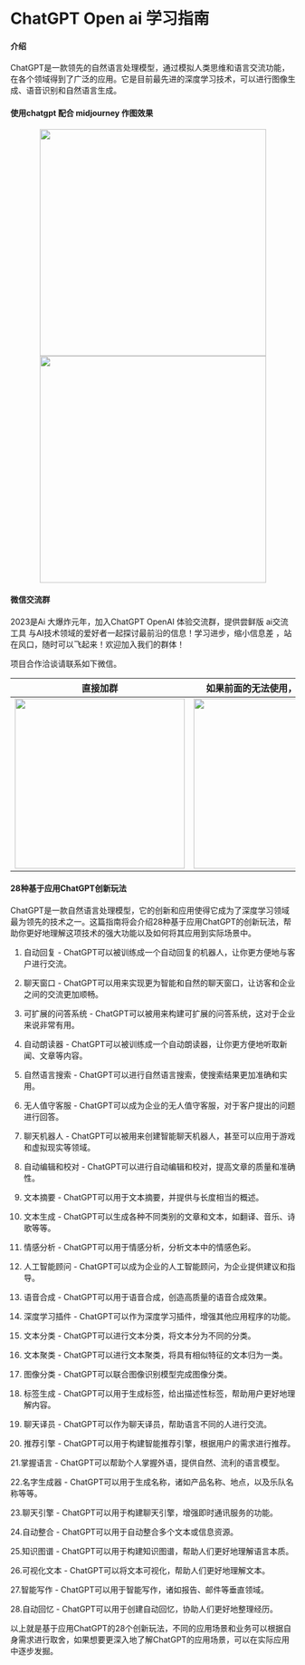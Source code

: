 # ChatGPT Open ai  学习指南

#### 介绍
ChatGPT是一款领先的自然语言处理模型，通过模拟人类思维和语言交流功能，在各个领域得到了广泛的应用。它是目前最先进的深度学习技术，可以进行图像生成、语音识别和自然语言生成。

#### 使用chatgpt 配合 midjourney 作图效果
<div align=center>
<img src="http://img.myai.ren/1.png" width="400"/> 
<img src="http://img.myai.ren/2.png" width="400"/> 
</div>


#### 微信交流群

2023是Ai 大爆炸元年，加入ChatGPT OpenAI 体验交流群，提供尝鲜版 ai交流工具 与AI技术领域的爱好者一起探讨最前沿的信息！学习进步，缩小信息差
，站在风口，随时可以飞起来！欢迎加入我们的群体！

项目合作洽谈请联系如下微信。


|                    直接加群                     |               如果前面的无法使用，加我拉你入群               | 
| :----------------------------------------------------------: | :----------------------------------------------------------: 
| <img src="http://img.myai.ren/55.jpg" width="300"/> | <img src="http://img.myai.ren/gr.jpg" width="300"/> | 
  
 

#### 28种基于应用ChatGPT创新玩法

ChatGPT是一款自然语言处理模型，它的创新和应用使得它成为了深度学习领域最为领先的技术之一。这篇指南将会介绍28种基于应用ChatGPT的创新玩法，帮助你更好地理解这项技术的强大功能以及如何将其应用到实际场景中。

1. 自动回复 - ChatGPT可以被训练成一个自动回复的机器人，让你更方便地与客户进行交流。

2. 聊天窗口 - ChatGPT可以用来实现更为智能和自然的聊天窗口，让访客和企业之间的交流更加顺畅。

3. 可扩展的问答系统 - ChatGPT可以被用来构建可扩展的问答系统，这对于企业来说非常有用。

4. 自动朗读器 - ChatGPT可以被训练成一个自动朗读器，让你更方便地听取新闻、文章等内容。

5. 自然语言搜索 - ChatGPT可以进行自然语言搜索，使搜索结果更加准确和实用。

6. 无人值守客服 - ChatGPT可以成为企业的无人值守客服，对于客户提出的问题进行回答。

7. 聊天机器人 - ChatGPT可以被用来创建智能聊天机器人，甚至可以应用于游戏和虚拟现实等领域。

8. 自动编辑和校对 - ChatGPT可以进行自动编辑和校对，提高文章的质量和准确性。

9. 文本摘要 - ChatGPT可以用于文本摘要，并提供与长度相当的概述。

10. 文本生成 - ChatGPT可以生成各种不同类别的文章和文本，如翻译、音乐、诗歌等等。

11. 情感分析 - ChatGPT可以用于情感分析，分析文本中的情感色彩。

12. 人工智能顾问 - ChatGPT可以成为企业的人工智能顾问，为企业提供建议和指导。

13. 语音合成 - ChatGPT可以用于语音合成，创造高质量的语音合成效果。

14. 深度学习插件 - ChatGPT可以作为深度学习插件，增强其他应用程序的功能。

15. 文本分类 - ChatGPT可以进行文本分类，将文本分为不同的分类。

16. 文本聚类 - ChatGPT可以进行文本聚类，将具有相似特征的文本归为一类。

17. 图像分类 - ChatGPT可以联合图像识别模型完成图像分类。

18. 标签生成 - ChatGPT可以用于生成标签，给出描述性标签，帮助用户更好地理解内容。

19. 聊天译员 - ChatGPT可以作为聊天译员，帮助语言不同的人进行交流。

20. 推荐引擎 - ChatGPT可以用于构建智能推荐引擎，根据用户的需求进行推荐。

21.掌握语言 - ChatGPT可以帮助个人掌握外语，提供自然、流利的语言模型。

22.名字生成器 - ChatGPT可以用于生成名称，诸如产品名称、地点，以及乐队名称等等。

23.聊天引擎 - ChatGPT可以用于构建聊天引擎，增强即时通讯服务的功能。

24.自动整合 - ChatGPT可以用于自动整合多个文本或信息资源。

25.知识图谱 - ChatGPT可以用于构建知识图谱，帮助人们更好地理解语言本质。

26.可视化文本 - ChatGPT可以将文本可视化，帮助人们更好地理解文本。

27.智能写作 - ChatGPT可以用于智能写作，诸如报告、邮件等垂直领域。

28.自动回忆 - ChatGPT可以用于创建自动回忆，协助人们更好地整理经历。

以上就是基于应用ChatGPT的28个创新玩法，不同的应用场景和业务可以根据自身需求进行取舍，如果想要更深入地了解ChatGPT的应用场景，可以在实际应用中逐步发掘。


